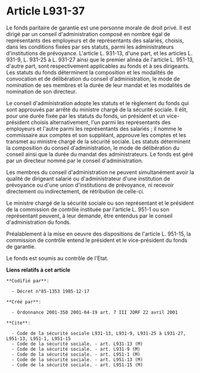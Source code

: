 # Article L931-37

Le fonds paritaire de garantie est une personne morale de droit privé. Il est dirigé par un conseil d'administration composé
en nombre égal de représentants des employeurs et de représentants des salariés, choisis, dans les conditions fixées par ses
statuts, parmi les administrateurs d'institutions de prévoyance. L'article L. 931-13, d'une part, et les articles L. 931-9,
L. 931-25 à L. 931-27 ainsi que le premier alinéa de l'article L. 951-13, d'autre part, sont respectivement applicables au
fonds et à ses dirigeants. Les statuts du fonds déterminent la composition et les modalités de convocation et de délibération
du conseil d'administration, le mode de nomination de ses membres et la durée de leur mandat et les modalités de nomination
de son directeur.

Le conseil d'administration adopte les statuts et le règlement du fonds qui sont approuvés par arrêté du ministre chargé de
la sécurité sociale. Il élit, pour une durée fixée par les statuts du fonds, un président et un vice-président choisis
alternativement, l'un parmi les représentants des employeurs et l'autre parmi les représentants des salariés ; il nomme le
commissaire aux comptes et son suppléant, approuve les comptes et les transmet au ministre chargé de la sécurité sociale. Les
statuts déterminent la composition du conseil d'administration, le mode de délibération du conseil ainsi que la durée du
mandat des administrateurs. Le fonds est géré par un directeur nommé par le conseil d'administration.

Les membres du conseil d'administration ne peuvent simultanément avoir la qualité de dirigeant salarié ou d'administrateur
d'une institution de prévoyance ou d'une union d'institutions de prévoyance, ni recevoir directement ou indirectement, de
rétribution de celle-ci.

Le ministre chargé de la sécurité sociale ou son représentant et le président de la commission de contrôle instituée par
l'article L. 951-1 ou son représentant peuvent, à leur demande, être entendus par le conseil d'administration du fonds.

Préalablement à la mise en oeuvre des dispositions de l'article L. 951-15, la commission de contrôle entend le président et
le vice-président du fonds de garantie.

Le fonds est soumis au contrôle de l'Etat.

**Liens relatifs à cet article**

	**Codifié par**:

	  - Décret n°85-1353 1985-12-17

	**Créé par**:

	  - Ordonnance 2001-350 2001-04-19 art. 7 III JORF 22 avril 2001

	**Cite**:

	  - Code de la sécurité sociale L931-13, L931-9, L931-25 à L931-27, L951-13, L951-1, L951-15
	  - Code de la sécurité sociale. - art. L931-13 (M)
	  - Code de la sécurité sociale. - art. L931-9 (M)
	  - Code de la sécurité sociale. - art. L951-1 (M)
	  - Code de la sécurité sociale. - art. L951-13 (M)
	  - Code de la sécurité sociale. - art. L951-15 (M)
